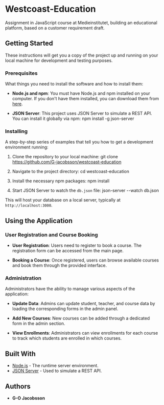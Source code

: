 # Westcoast-Education

Assignment in JavaScript course at Medieinstitutet, building an educational platform, based on a customer requirement draft.

## Getting Started

These instructions will get you a copy of the project up and running on your local machine for development and testing purposes.

### Prerequisites

What things you need to install the software and how to install them:

- **Node.js and npm**: You must have Node.js and npm installed on your computer. If you don't have them installed, you can download them from [here](https://nodejs.org/).

- **JSON Server**: This project uses JSON Server to simulate a REST API. You can install it globally via npm: npm install -g json-server

### Installing

A step-by-step series of examples that tell you how to get a development environment running:

1. Clone the repository to your local machine: git clone https://github.com/G-jacobsson/westcoast-education

2. Navigate to the project directory: cd westcoast-education

3. Install the necessary npm packages: npm install

4. Start JSON Server to watch the `db.json` file: json-server --watch db.json

This will host your database on a local server, typically at `http://localhost:3000`.

## Using the Application

### User Registration and Course Booking

- **User Registration**: Users need to register to book a course. The registration form can be accessed from the main page.

- **Booking a Course**: Once registered, users can browse available courses and book them through the provided interface.

### Administration

Administrators have the ability to manage various aspects of the application:

- **Update Data**: Admins can update student, teacher, and course data by loading the corresponding forms in the admin panel.

- **Add New Courses**: New courses can be added through a dedicated form in the admin section.

- **View Enrollments**: Administrators can view enrollments for each course to track which students are enrolled in which courses.

## Built With

- [Node.js](https://nodejs.org/) - The runtime server environment.
- [JSON Server](https://github.com/typicode/json-server) - Used to simulate a REST API.

## Authors

- **G-O Jacobsson**
